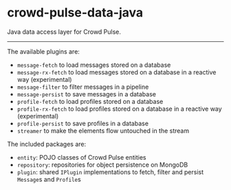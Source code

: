 crowd-pulse-data-java
=====================

Java data access layer for Crowd Pulse.

---------------------

The available plugins are:

* `message-fetch` to load messages stored on a database
* `message-rx-fetch` to load messages stored on a database in a reactive way (experimental)
* `message-filter` to filter messages in a pipeline
* `message-persist` to save messages in a database
* `profile-fetch` to load profiles stored on a database
* `profile-rx-fetch` to load profiles stored on a database in a reactive way (experimental)
* `profile-persist` to save profiles in a database
* `streamer` to make the elements flow untouched in the stream

The included packages are:

* `entity`: POJO classes of Crowd Pulse entities
* `repository`: repositories for object persistence on MongoDB
* `plugin`: shared `IPlugin` implementations to fetch, filter and persist `Message`s and `Profile`s
